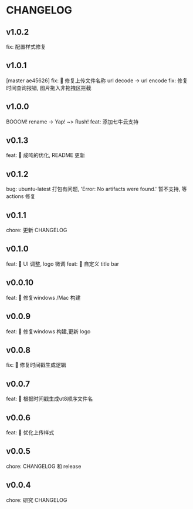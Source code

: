 # CHANGELOG

## v1.0.2
fix: 配置样式修复

## v1.0.1
[master ae45626] fix: 🐛 修复上传文件名称 url decode -> url encode
fix: 修复时间查询报错, 图片拖入非拖拽区拦截

## v1.0.0
BOOOM! rename -> Yap! ~> Rush!
feat: 添加七牛云支持

## v0.1.3
feat: 🎸 成吨的优化, README 更新
## v0.1.2
bug: ubuntu-latest 打包有问题, 'Error: No artifacts were found.' 暂不支持, 等 actions 修复

## v0.1.1
chore: 更新 CHANGELOG

## v0.1.0
feat: 🎸 UI 调整, logo 微调
feat: 🎸 自定义 title bar

## v0.0.10
feat: 🎸 修复windows /Mac 构建

## v0.0.9
feat: 🎸 修复windows 构建,更新 logo

## v0.0.8

fix: 🐛 修复时间戳生成逻辑

## v0.0.7

feat: 🎸 根据时间戳生成ut8顺序文件名

## v0.0.6

feat: 🎸 优化上传样式
## v0.0.5

chore: CHANGELOG 和 release
## v0.0.4

chore: 研究 CHANGELOG
